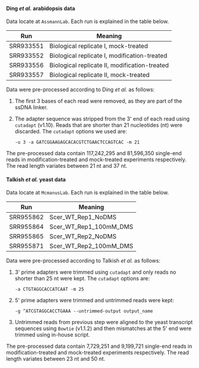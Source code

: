 #### Ding *et al.* arabidopsis data

Data locate at `AssmannLab`. Each run is explained in the table below.

Run | Meaning
--- | -------
SRR933551 | Biological replicate I, mock-treated
SRR933552 | Biological replicate I, modification-treated
SRR933556 | Biological replicate II, modification-treated
SRR933557 |  Biological replicate II, mock-treated

Data were pre-processed according to Ding *et al.* as follows:

1. The first 3 bases of each read were removed, as they are part of the ssDNA linker.

2. The adapter sequence was stripped from the 3' end of each read using `cutadapt` (v1.10). Reads that are shorter than 21 nucleotides (nt) were discarded. The `cutadapt` options we used are:

    ```
    -u 3 -a GATCGGAAGAGCACACGTCTGAACTCCAGTCAC -m 21
    ```

The pre-processed data contain 117,242,295 and 81,596,350 single-end reads in modification-treated and mock-treated experiments respectively. The read length variates between 21 nt and 37 nt.

#### Talkish *et al.* yeast data

Data locate at `McmanusLab`. Each run is explained in the table below.

Run | Meaning
--- | -------
SRR955862 | Scer_WT_Rep1_NoDMS
SRR955864 | Scer_WT_Rep1_100mM_DMS
SRR955865 | Scer_WT_Rep2_NoDMS
SRR955871 | Scer_WT_Rep2_100mM_DMS

Data were pre-processed according to Talkish *et al.* as follows:

1. 3' prime adapters were trimmed using `cutadapt` and only reads no shorter than 25 nt were kept. The `cutadapt` options are:

    ``` 
    -a CTGTAGGCACCATCAAT -m 25
    ```

2. 5' prime adapters were trimmed and untrimmed reads were kept:

    ```
    -g ^ATCGTAGGCACCTGAAA --untrimmed-output output_name
    ```

3. Untrimmed reads from previous step were aligned to the yeast transcript sequences using `Bowtie` (v1.1.2) and then mismatches at the 5' end were trimmed using in-house script.

The pre-processed data contain 7,729,251 and 9,199,721 single-end reads in modification-treated and mock-treated experiments respectively. The read length variates between 23 nt and 50 nt.


